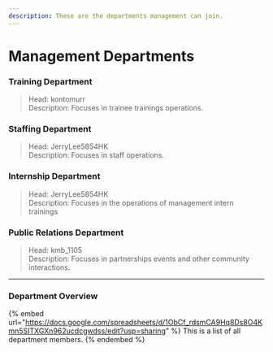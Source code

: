 ```yaml
---
description: These are the departments management can join.
---
```


# Management Departments

### Training Department

> Head: kontomurr\
> Description: Focuses in trainee trainings operations.

### Staffing Department

> Head: JerryLee5854HK\
> Description: Focuses in staff operations.

### Internship Department

> Head: JerryLee5854HK\
> Description: Focuses in the operations of management intern trainings

### Public Relations Department

> Head: kmb\_1105\
> Description: Focuses in partnerships events and other community interactions.

***

### Department Overview

{% embed url="https://docs.google.com/spreadsheets/d/1ObCf_rdsmCA9Hq8Ds8O4Kmn5SITXGXn962ucdcgwdss/edit?usp=sharing" %}
This is a list of all department members.
{% endembed %}
